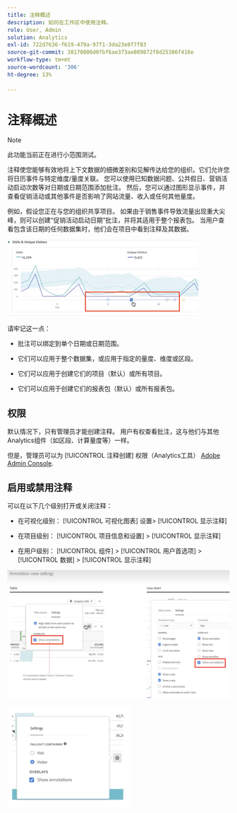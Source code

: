 ```yaml
---
title: 注释概述
description: 如何在工作区中使用注释。
role: User, Admin
solution: Analytics
exl-id: 722d7636-f619-479a-97f1-3da23e8f7f83
source-git-commit: 38170806d0fbf6ae373ae089872f8d25306f416e
workflow-type: tm+mt
source-wordcount: '306'
ht-degree: 13%

---
```


# 注释概述

>[!NOTE]
>
>此功能当前正在进行小范围测试。

注释使您能够有效地将上下文数据的细微差别和见解传达给您的组织。它们允许您将日历事件与特定维度/量度关联。 您可以使用已知数据问题、公共假日、营销活动启动次数等对日期或日期范围添加批注。 然后，您可以通过图形显示事件，并查看促销活动或其他事件是否影响了网站流量、收入或任何其他量度。

例如，假设您正在与您的组织共享项目。 如果由于销售事件导致流量出现重大尖峰，则可以创建“促销活动启动日期”批注，并将其适用于整个报表包。 当用户查看包含该日期的任何数据集时，他们会在项目中看到注释及其数据。

![](assets/multi-day.png)

请牢记这一点：

* 批注可以绑定到单个日期或日期范围。

* 它们可以应用于整个数据集，或应用于指定的量度、维度或区段。

* 它们可以应用于创建它们的项目（默认）或所有项目。

* 它们可以应用于创建它们的报表包（默认）或所有报表包。

## 权限

默认情况下，只有管理员才能创建注释。 用户有权查看批注，这与他们与其他Analytics组件（如区段、计算量度等）一样。

但是，管理员可以为 [!UICONTROL 注释创建] 权限（Analytics工具） [Adobe Admin Console](https://experienceleague.adobe.com/docs/analytics/admin/admin-console/permissions/analytics-tools.html?lang=en).

## 启用或禁用注释

可以在以下几个级别打开或关闭注释：

* 在可视化级别： [!UICONTROL 可视化图表] 设置> [!UICONTROL 显示注释]

* 在项目级别： [!UICONTROL 项目信息和设置] > [!UICONTROL 显示注释]

* 在用户级别： [!UICONTROL 组件] > [!UICONTROL 用户首选项] > [!UICONTROL 数据] > [!UICONTROL 显示注释]

![](assets/show-ann.png)

![](assets/show-ann2.png)
